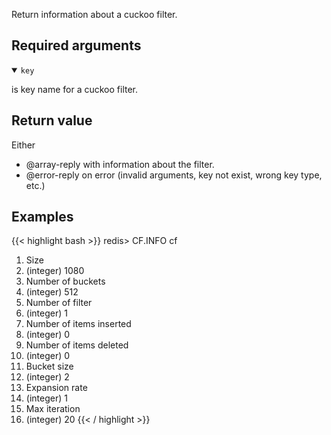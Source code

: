 Return information about a cuckoo filter.

## Required arguments

<details open><summary><code>key</code></summary>

is key name for a cuckoo filter.
</details>

## Return value

Either

- @array-reply with information about the filter.
- @error-reply on error (invalid arguments, key not exist, wrong key type, etc.)


## Examples

{{< highlight bash >}}
redis> CF.INFO cf
 1) Size
 2) (integer) 1080
 3) Number of buckets
 4) (integer) 512
 5) Number of filter
 6) (integer) 1
 7) Number of items inserted
 8) (integer) 0
 9) Number of items deleted
10) (integer) 0
11) Bucket size
12) (integer) 2
13) Expansion rate
14) (integer) 1
15) Max iteration
16) (integer) 20
{{< / highlight >}}
